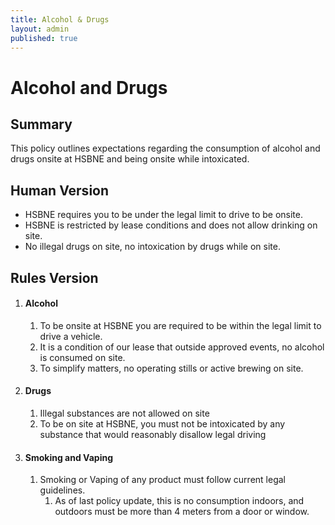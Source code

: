 ```yaml
---
title: Alcohol & Drugs
layout: admin
published: true
---
```


# Alcohol and Drugs

## Summary

This policy outlines expectations regarding the consumption of alcohol and drugs onsite at HSBNE and being
onsite while intoxicated.

## Human Version

* HSBNE requires you to be under the legal limit to drive to be onsite.
* HSBNE is restricted by lease conditions and does not allow drinking on site.
* No illegal drugs on site, no intoxication by drugs while on site.

## Rules Version

1. #### Alcohol

    1. To be onsite at HSBNE you are required to be within the legal limit to drive a vehicle.
    2. It is a condition of our lease that outside approved events, no alcohol is consumed on site.
    3. To simplify matters, no operating stills or active brewing on site.

2. #### Drugs

    1. Illegal substances are not allowed on site
    2. To be on site at HSBNE, you must not be intoxicated by any substance that would reasonably disallow legal driving

3. #### Smoking and Vaping

    1. Smoking or Vaping of any product must follow current legal guidelines.
        1. As of last policy update, this is no consumption indoors, and outdoors must be more than 4 meters
           from a door or window.
